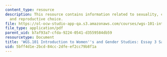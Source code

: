 ```yaml
---
content_type: resource
description: This resource contains information related to sexuality, contraception
  and reproductive choice.
file: https://ol-ocw-studio-app-qa.s3.amazonaws.com/courses/wgs-101-introduction-to-womens-and-gender-studies-fall-2014/5bff4d1e2bcd84cc2dfeef2cc79b8f1a_MITWGS_101F14_Essay3Sample.pdf
file_type: application/pdf
parent_uid: b7af93a7-cfda-9224-0541-d3559584db59
resourcetype: Document
title: 'WGS.101 Introduction to Women''s and Gender Studies: Essay 3 Sample Exhibit'
uid: 5bff4d1e-2bcd-84cc-2dfe-ef2cc79b8f1a
---
```

